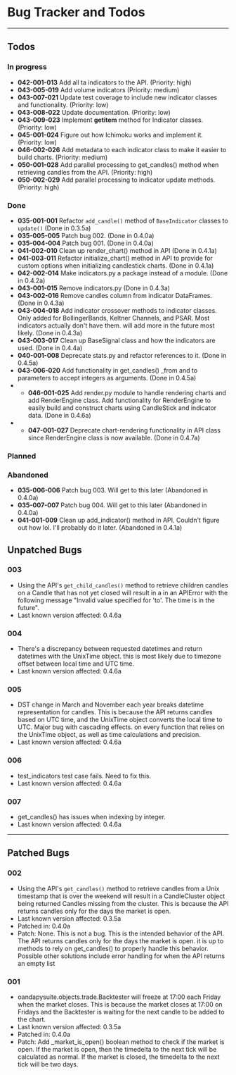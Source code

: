 # Bug Tracker and Todos

---
## Todos

### In progress
- **042-001-013** Add all ta indicators to the API. (Priority: high)
- **043-005-019** Add volume indicators (Priority: medium)
- **043-007-021** Update test coverage to include new indicator classes and functionality. (Priority: low)
- **043-008-022** Update documentation. (Priority: low)
- **043-009-023** Implement __getitem__ method for Indicator classes. (Priority: low)
- **045-001-024** Figure out how Ichimoku works and implement it. (Priority: low)
- **046-002-026** Add metadata to each indicator class to make it easier to build charts. (Priority: medium)
- **050-001-028** Add parallel processing to get_candles() method when retrieving candles from the API. (Priority: high)
- **050-002-029** Add parallel processing to indicator update methods. (Priority: high)

### Done
- **035-001-001** Refactor `add_candle()` method of `BaseIndicator` classes to `update()` (Done in 0.3.5a)
- **035-005-005** Patch bug 002. (Done in 0.4.0a)
- **035-004-004** Patch bug 001. (Done in 0.4.0a)
- **041-002-010** Clean up render_chart() method in API (Done in 0.4.1a)
- **041-003-011** Refactor initialize_chart() method in API to provide for custom options
when initializing candlestick charts. (Done in 0.4.1a)
- **042-002-014** Make indicators.py a package instead of a module. (Done in 0.4.2a)
- **043-001-015** Remove indicators.py (Done in 0.4.3a)
- **043-002-016** Remove candles column from indicator DataFrames. (Done in 0.4.3a)
- **043-004-018** Add indicator crossover methods to indicator classes. Only added for
BollingerBands, Keltner Channels, and PSAR. Most indicators actually don't have them.
will add more in the future most likely. (Done in 0.4.3a)
- **043-003-017** Clean up BaseSignal class and how the indicators are used. (Done in 0.4.4a)
- **040-001-008** Deprecate stats.py and refactor references to it. (Done in 0.4.5a)
- **043-006-020** Add functionality in get_candles() _from and to parameters to accept
integers as arguments. (Done in 0.4.5a)
- - **046-001-025** Add render.py module to handle rendering charts and add RenderEngine class. Add functionality
for RenderEngine to easily build and construct charts using CandleStick and indicator data. (Done in 0.4.6a)
- - **047-001-027** Deprecate chart-rendering functionality in API class since RenderEngine class is now available. (Done in 0.4.7a)

### Planned


### Abandoned
- **035-006-006** Patch bug 003. Will get to this later (Abandoned in 0.4.0a)
- **035-007-007** Patch bug 004. Will get to this later (Abandoned in 0.4.0a)
- **041-001-009** Clean up add_indicator() method in API. Couldn't figure out how lol. I'll probably do it later.
(Abandoned in 0.4.1a)

## Unpatched Bugs

### 003 ###
- Using the API's `get_child_candles()` method to retrieve children candles on a Candle that has not yet closed will result in a 
in an APIError with the following message "Invalid value specified for 'to'. The time is in the future".
- Last known version affected: 0.4.6a

### 004 ###
- There's a discrepancy between requested datetimes and return datetimes with the UnixTime object. 
this is most likely due to timezone offset between local time and UTC time.
- Last known version affected: 0.4.6a

### 005 ###
- DST change in March and November each year breaks datetime representation for candles. This is because the API returns candles
based on UTC time, and the UnixTime object converts the local time to UTC. Major bug with cascading effects. on every
function that relies on the UnixTime object, as well as time calculations and precision.
- Last known version affected: 0.4.6a

### 006 ###
- test_indicators test case fails. Need to fix this.
- Last known version affected: 0.4.6a

### 007 ###
- get_candles() has issues when indexing by integer.
- Last known version affected: 0.4.6a


---

## Patched Bugs

### 002 ###
- Using the API's `get_candles()` method to retrieve candles from a Unix timestamp that is over the weekend will result in a CandleCluster
object being returned Candles missing from the cluster. This is because the API returns candles only for the days the market is open.
- Last known version affected: 0.3.5a
- Patched in: 0.4.0a
- Patch: None. This is not a bug. This is the intended behavior of the API. The API returns candles only for the days the market is open. 
it is up to methods to rely on get_candles() to properly handle this behavior. Possible other solutions include error handling
for when the API returns an empty list

### 001 ###
- oandapysuite.objects.trade.Backtester will freeze at 17:00 each Friday when the market closes. This is because the market closes at 17:00 on 
Fridays and the Backtester is waiting for the next candle to be added to the chart.
- Last known version affected: 0.3.5a
- Patched in: 0.4.0a
- Patch: Add _market_is_open() boolean method to check if the market is open. If the
market is open, then the timedelta to the next tick will be calculated as normal. If
the market is closed, the timedelta to the next tick will be two days.